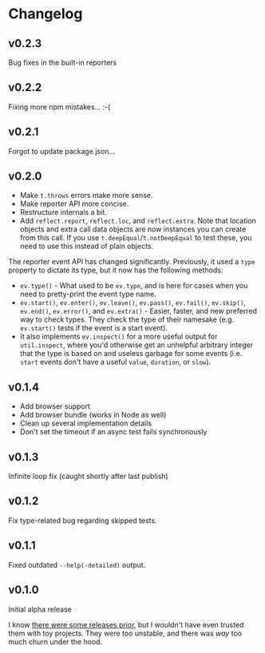 # Changelog

## v0.2.3

Bug fixes in the built-in reporters

## v0.2.2

Fixing more npm mistakes... :-(

## v0.2.1

Forgot to update package.json...

## v0.2.0

- Make `t.throws` errors make more sense.
- Make reporter API more concise.
- Restructure internals a bit.
- Add `reflect.report`, `reflect.loc`, and `reflect.extra`. Note that location objects and extra call data objects are now instances you can create from this call. If you use `t.deepEqual`/`t.notDeepEqual` to test these, you need to use this instead of plain objects.

The reporter event API has changed significantly. Previously, it used a `type` property to dictate its type, but it now has the following methods:

- `ev.type()` - What used to be `ev.type`, and is here for cases when you need to pretty-print the event type name.
- `ev.start()`, `ev.enter()`, `ev.leave()`, `ev.pass()`, `ev.fail()`, `ev.skip()`, `ev.end()`, `ev.error()`, and `ev.extra()` - Easier, faster, and new preferred way to check types. They check the type of their namesake (e.g. `ev.start()` tests if the event is a start event).
- It also implements `ev.inspect()` for a more useful output for `util.inspect`, where you'd otherwise get an unhelpful arbitrary integer that the type is based on and useless garbage for some events (i.e. `start` events don't have a useful `value`, `duration`, or `slow`).

## v0.1.4

- Add browser support
- Add browser bundle (works in Node as well)
- Clean up several implementation details
- Don't set the timeout if an async test fails synchronously

## v0.1.3

Infinite loop fix (caught shortly after last publish)

## v0.1.2

Fix type-related bug regarding skipped tests.

## v0.1.1

Fixed outdated `--help(-detailed)` output.

## v0.1.0

Initial alpha release

I know [there were some releases prior](https://github.com/isiahmeadows/thallium/releases/tag/v0.0.22), but I wouldn't have even trusted them with toy projects. They were too unstable, and there was *way* too much churn under the hood.
